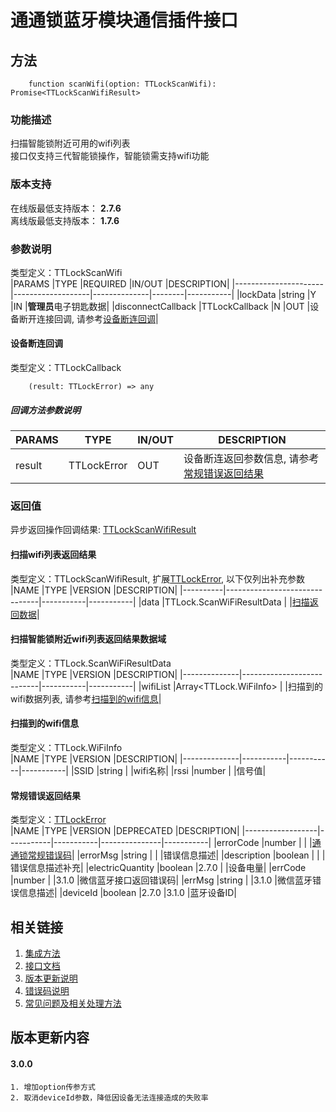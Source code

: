 # 通通锁蓝牙模块通信插件接口  

## 方法
```
    function scanWifi(option: TTLockScanWifi): Promise<TTLockScanWifiResult>
```  

### 功能描述   
 扫描智能锁附近可用的wifi列表  
 接口仅支持三代智能锁操作，智能锁需支持wifi功能  

### 版本支持   
 在线版最低支持版本： **2.7.6**   
 离线版最低支持版本： **1.7.6**  

### 参数说明  
 类型定义：TTLockScanWifi  
 |PARAMS                |TYPE               |REQUIRED      |IN/OUT  |DESCRIPTION|
 |----------------------|-------------------|--------------|--------|-----------|
 |lockData              |string             |Y             |IN      |**管理员**电子钥匙数据|
 |disconnectCallback    |TTLockCallback     |N             |OUT     |设备断开连接回调, 请参考[设备断连回调](#TTLockCallback)|  

#### <span name="TTLockCallback">设备断连回调</span>  
 类型定义：TTLockCallback  
```
    (result: TTLockError) => any
```  
##### 回调方法参数说明  
 |PARAMS    |TYPE               |IN/OUT         |DESCRIPTION|
 |----------|-------------------|---------------|-----------|
 |result    |TTLockError        |OUT            |设备断连返回参数信息, 请参考[常规错误返回结果](#TTLockError)|  

### 返回值  
 异步返回操作回调结果: [TTLockScanWifiResult](#TTLockScanWifiResult)  

#### <span name="TTLockScanWifiResult">扫描wifi列表返回结果</span>  
 类型定义：TTLockScanWifiResult, 扩展[TTLockError](#TTLockError), 以下仅列出补充参数   
 |NAME      |TYPE                           |VERSION    |DESCRIPTION|
 |----------|-------------------------------|-----------|-----------|
 |data      |TTLock.ScanWiFiResultData      |           |[扫描返回数据](#TTLockScanWiFiResultData)|  

#### <span name="TTLockScanWiFiResultData">扫描智能锁附近wifi列表返回结果数据域</span>  
 类型定义：TTLock.ScanWiFiResultData   
 |NAME          |TYPE                       |VERSION    |DESCRIPTION|
 |--------------|---------------------------|-----------|-----------|
 |wifiList      |Array<TTLock.WiFiInfo>     |           |扫描到的wifi数据列表, 请参考[扫描到的wifi信息](TTLockWiFiInfo)|  

#### <span name="TTLockWiFiInfo">扫描到的wifi信息</span>  
 类型定义：TTLock.WiFiInfo  
 |NAME          |TYPE       |VERSION    |DESCRIPTION|
 |--------------|-----------|-----------|-----------|
 |SSID          |string     |           |wifi名称|
 |rssi          |number     |           |信号值|  

#### <span name="TTLockError">常规错误返回结果</span>  
 类型定义：[TTLockError](../对象类型说明/返回对象.md#TTLockError)   
 |NAME              |TYPE       |VERSION    |DEPRECATED     |DESCRIPTION|
 |------------------|-----------|-----------|---------------|-----------|
 |errorCode         |number     |           |               |[通通锁常规错误码](../参数声明/错误码.md)|
 |errorMsg          |string     |           |               |错误信息描述|
 |description       |boolean    |           |               |错误信息描述补充|
 |electricQuantity  |boolean    |2.7.0      |               |设备电量|
 |errCode           |number     |           |3.1.0          |微信蓝牙接口返回错误码|
 |errMsg            |string     |           |3.1.0          |微信蓝牙错误信息描述|
 |deviceId          |boolean    |2.7.0      |3.1.0          |蓝牙设备ID|  

## 相关链接  
 1. [集成方法](../../../README.md)  
 2. [接口文档](../接口文档.md)  
 3. [版本更新说明](../../版本更新说明.md)  
 4. [错误码说明](../参数声明/错误码.md)  
 5. [常见问题及相关处理方法](../常见问题.md)  

## 版本更新内容  
#### **3.0.0**  
    1. 增加option传参方式  
    2. 取消deviceId参数，降低因设备无法连接造成的失败率  
